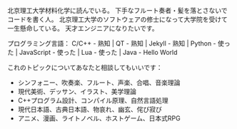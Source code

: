 北京理工大学材料化学に読んでいる。
下手なフルート奏者・髪を落とさないでコードを書く人。
北京理工大学のソフトウェアの修士になって大学院を受けて一生懸命している。
天才エンジニアになりたいです。

プログラミング言語： C/C++ - 熟知 | QT - 熟知 | Jekyll - 熟知 | Python - 使った | JavaScript - 使った | Lua - 使った | Java - Hello World

これのトピックについてあなたと相談してもいいです：

- シンフォニー、吹奏楽、フルート、声楽、合唱、音楽理論
- 現代美術、デッサン、イラスト、美学理論
- C++プログラム設計、コンパイル原理、自然言語処理
- 現代日本語、古典日本語、物哀れ、幽玄、侘び寂び
- アニメ、漫画、ライトノベル、ホストゲーム、日本式RPG
